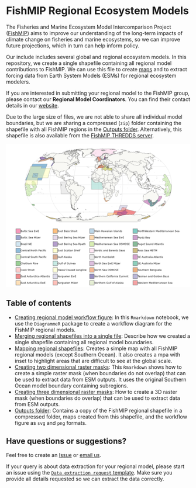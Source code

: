 # FishMIP Regional Ecosystem Models
The Fisheries and Marine Ecosystem Model Intercomparison Project ([FishMIP](https://fish-mip.github.io/)) aims to improve our understanding of the long-term impacts of climate change on fisheries and marine ecosystems, so we can improve future projections, which in turn can help inform policy.  
  
Our include includes several global and regional ecosystem models. In this repository, we create a single shapefile containing all regional model contributions to FishMIP. We can use this file to create [maps](Outputs/FishMIP_regional_models.pdf) and to extract forcing data from Earth System Models (ESMs) for regional ecosystem modelers.  
  
If you are interested in submitting your regional model to the FishMIP group, please contact our **Regional Model Coordinators**. You can find their contact details in our [website](https://fish-mip.github.io/).  
  
Due to the large size of files, we are not able to share all individual model boundaries, but we are sharing a compressed (`zip`) folder containing the shapefile with all FishMIP regions in the [Outputs folder](Outputs/FishMIP_regional_models.zip). Alternatively, this shapefile is also available from the [FishMIP THREDDS server](http://portal.sf.utas.edu.au/thredds/catalog/gem/fishmip/FishMIP_regions/catalog.html).  
  
![Map of FishMIP regional models](Outputs/FishMIP_regional_models.png)

## Table of contents
- [Creating regional model workflow figure](00_Regional_model_workflow.md): In this `Rmarkdown` notebook, we use the `DiagrammeR` package to create a workflow diagram for the FishMIP regional models.
- [Merging regional shapefiles into a single file](Scripts/01_Merging_Regional_Shapefiles.md): Describe how we created a single shapefile containing all regional model boundaries.  
- [Mapping regional shapefiles](Scripts/02_Mapping_Regional_Models.md): Creates a simple map with all FishMIP regional models (except Southern Ocean). It also creates a mpa with inset to highlight areas that are difficult to see at the global scale.  
- [Creating two dimensional raster masks](Scripts/03a_Regional_Models_2DMasks.md): This `Rmarkdown` shows how to create a simple raster mask (when boundaries do not overlap) that can be used to extract data from ESM outputs. It uses the original Southern Ocean model boundary containing subregions.     
- [Creating three dimensional raster masks](Scripts/03b_Regional_Models_3DMasks.md): How to create a 3D raster mask (when boundaries do overlap) that can be used to extract data from ESM outputs.  
- [Outputs folder](Outputs/): Contains a copy of the FishMIP regional shapefile in a compressed folder, maps created from this shapefile, and the workflow figure as `svg` and `png` formats.  
  
## Have questions or suggestions?
Feel free to create an [Issue](https://github.com/Fish-MIP/FishMIP_regions/issues) or [email us](mailto:fishmip.coordinators@gmail.com).  
  
If your query is about data extraction for your regional model, please start an issue using the [`Data extraction request` template](https://github.com/Fish-MIP/FishMIP_regions/issues/new?assignees=lidefi87&labels=&projects=&template=data-extraction-request.md&title=Data+extraction+request). Make sure you provide all details requested so we can extract the data correctly.  
